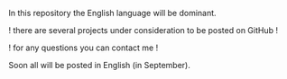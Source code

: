 In this repository the English language will be dominant. 

! there are several projects under consideration to be posted on GitHub !

! for any questions you can contact me ! 

Soon all will be posted in English (in September).
  
